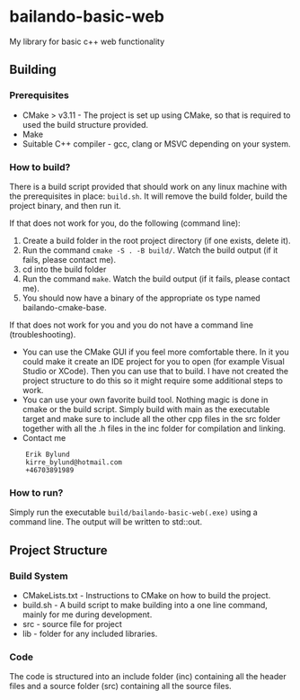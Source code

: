 # bailando-basic-web
My library for basic c++ web functionality

## Building
### Prerequisites
* CMake > v3.11 - The project is set up using CMake, so that is required to used the build structure provided.
* Make
* Suitable C++ compiler - gcc, clang or MSVC depending on your system.

### How to build?
There is a build script provided that should work on any linux machine with the prerequisites in place: `build.sh`. It will remove the build folder, build the project binary, and then run it.

If that does not work for you, do the following (command line):
1. Create a build folder in the root project directory (if one exists, delete it).
2. Run the command `cmake -S . -B build/`. Watch the build output (if it fails, please contact me).
3. cd into the build folder
4. Run the command `make`. Watch the build output (if it fails, please contact me).
5. You should now have a binary of the appropriate os type named bailando-cmake-base.

If that does not work for you and you do not have a command line (troubleshooting).
* You can use the CMake GUI if you feel more comfortable there. In it you could make it create an IDE project for you to open (for example Visual Studio or XCode). Then you can use that to build. I have not created the project structure to do this so it might require some additional steps to work.
* You can use your own favorite build tool. Nothing magic is done in cmake or the build script. Simply build with main as the executable target and make sure to include all the other cpp files in the src folder together with all the .h files in the inc folder for compilation and linking.
* Contact me
```
	Erik Bylund
	kirre_bylund@hotmail.com
	+46703891989
```

### How to run?
Simply run the executable `build/bailando-basic-web(.exe)` using a command line. The output will be written to std::out.

## Project Structure
### Build System
* CMakeLists.txt - Instructions to CMake on how to build the project.
* build.sh - A build script to make building into a one line command, mainly for me during development.
* src - source file for project
* lib - folder for any included libraries.

### Code
The code is structured into an include folder (inc) containing all the header files and a source folder (src) containing all the source files.